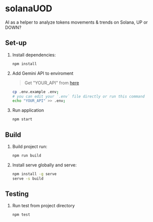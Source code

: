 # solanaUOD

AI as a helper to analyze tokens movements & trends on Solana, UP or DOWN?

## Set-up

1. Install dependencies:

   ```sh
   npm install
   ```

1. Add Gemini API to enviroment

   > Get "YOUR_API" from [here](https://aistudio.google.com/app/apikey)

   ```sh
   cp .env.example .env;
   # you can edit your `.env` file directly or run this command
   echo "YOUR_API" >> .env;
   ```

1. Run application

   ```sh
   npm start
   ```

## Build

1. Build project run:

   ```sh
   npm run build
   ```

1. Install serve globally and serve:

   ```sh
   npm install -g serve
   serve -s build
   ```

## Testing

1. Run test from project directory

   ```sh
   npm test
   ```
